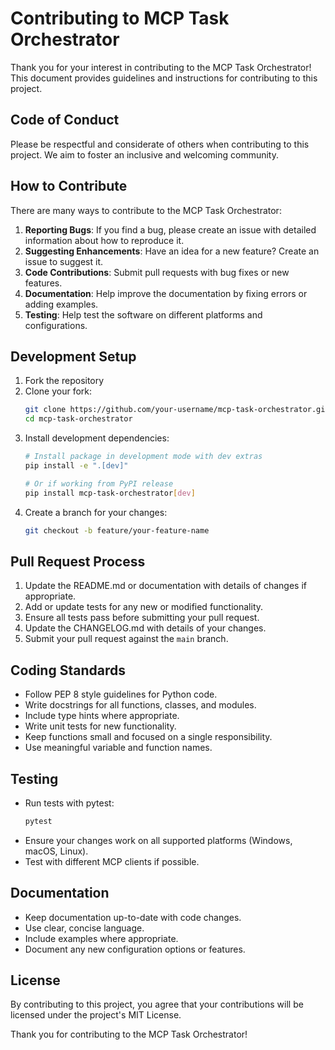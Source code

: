 # Contributing to MCP Task Orchestrator

Thank you for your interest in contributing to the MCP Task Orchestrator! This document provides guidelines and instructions for contributing to this project.

## Code of Conduct

Please be respectful and considerate of others when contributing to this project. We aim to foster an inclusive and welcoming community.

## How to Contribute

There are many ways to contribute to the MCP Task Orchestrator:

1. **Reporting Bugs**: If you find a bug, please create an issue with detailed information about how to reproduce it.
2. **Suggesting Enhancements**: Have an idea for a new feature? Create an issue to suggest it.
3. **Code Contributions**: Submit pull requests with bug fixes or new features.
4. **Documentation**: Help improve the documentation by fixing errors or adding examples.
5. **Testing**: Help test the software on different platforms and configurations.

## Development Setup

1. Fork the repository
2. Clone your fork:
   ```bash
   git clone https://github.com/your-username/mcp-task-orchestrator.git
   cd mcp-task-orchestrator
   ```
3. Install development dependencies:
   ```bash
   # Install package in development mode with dev extras
   pip install -e ".[dev]"
   
   # Or if working from PyPI release
   pip install mcp-task-orchestrator[dev]
   ```
4. Create a branch for your changes:
   ```bash
   git checkout -b feature/your-feature-name
   ```

## Pull Request Process

1. Update the README.md or documentation with details of changes if appropriate.
2. Add or update tests for any new or modified functionality.
3. Ensure all tests pass before submitting your pull request.
4. Update the CHANGELOG.md with details of your changes.
5. Submit your pull request against the `main` branch.

## Coding Standards

- Follow PEP 8 style guidelines for Python code.
- Write docstrings for all functions, classes, and modules.
- Include type hints where appropriate.
- Write unit tests for new functionality.
- Keep functions small and focused on a single responsibility.
- Use meaningful variable and function names.

## Testing

- Run tests with pytest:
  ```bash
  pytest
  ```
- Ensure your changes work on all supported platforms (Windows, macOS, Linux).
- Test with different MCP clients if possible.

## Documentation

- Keep documentation up-to-date with code changes.
- Use clear, concise language.
- Include examples where appropriate.
- Document any new configuration options or features.

## License

By contributing to this project, you agree that your contributions will be licensed under the project's MIT License.

Thank you for contributing to the MCP Task Orchestrator!